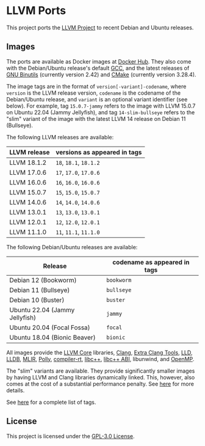 # LLVM Ports

This project ports the [LLVM Project](https://llvm.org/) to recent Debian
and Ubuntu releases.

## Images

The ports are available as Docker images at
[Docker Hub](https://hub.docker.com/r/zhongruoyu/llvm-ports). They also come
with the Debian/Ubuntu release's default [GCC](https://gcc.gnu.org/), and the
latest releases of [GNU Binutils](https://www.gnu.org/software/binutils/)
(currently version 2.42) and [CMake](https://cmake.org/) (currently version
3.28.4).

The image tags are in the format of `version[-variant]-codename`, where
`version` is the LLVM release version, `codename` is the codename of the
Debian/Ubuntu release, and `variant` is an optional variant identifier (see
below). For example, tag `15.0.7-jammy` refers to the image with LLVM 15.0.7 on
Ubuntu 22.04 (Jammy Jellyfish), and tag `14-slim-bullseye` refers to the "slim"
variant of the image with the latest LLVM 14 release on Debian 11 (Bullseye).

The following LLVM releases are available:

| LLVM release | versions as appeared in tags |
| ------------ | ---------------------------- |
| LLVM 18.1.2  | `18`, `18.1`, `18.1.2`       |
| LLVM 17.0.6  | `17`, `17.0`, `17.0.6`       |
| LLVM 16.0.6  | `16`, `16.0`, `16.0.6`       |
| LLVM 15.0.7  | `15`, `15.0`, `15.0.7`       |
| LLVM 14.0.6  | `14`, `14.0`, `14.0.6`       |
| LLVM 13.0.1  | `13`, `13.0`, `13.0.1`       |
| LLVM 12.0.1  | `12`, `12.0`, `12.0.1`       |
| LLVM 11.1.0  | `11`, `11.1`, `11.1.0`       |

The following Debian/Ubuntu releases are available:

| Release                        | codename as appeared in tags |
| ------------------------------ | ---------------------------- |
| Debian 12 (Bookworm)           | `bookworm`                   |
| Debian 11 (Bullseye)           | `bullseye`                   |
| Debian 10 (Buster)             | `buster`                     |
| Ubuntu 22.04 (Jammy Jellyfish) | `jammy`                      |
| Ubuntu 20.04 (Focal Fossa)     | `focal`                      |
| Ubuntu 18.04 (Bionic Beaver)   | `bionic`                     |

All images provide the [LLVM Core](https://llvm.org/) libraries,
[Clang](https://clang.llvm.org/),
[Extra Clang Tools](https://clang.llvm.org/extra/index.html),
[LLD](https://lld.llvm.org/), [LLDB](https://lldb.llvm.org/),
[MLIR](https://mlir.llvm.org/), [Polly](https://polly.llvm.org/),
[compiler-rt](https://compiler-rt.llvm.org/),
[libc++](https://libcxx.llvm.org/), [libc++ ABI](https://libcxxabi.llvm.org/),
libunwind, and [OpenMP](https://openmp.llvm.org/).

The "slim" variants are available. They provide significantly smaller images
by having LLVM and Clang libraries dynamically linked. This, however, also
comes at the cost of a substantial performance penalty. See
[here](https://llvm.org/docs/BuildingADistribution.html#general-distribution-guidance)
for more details.

See [here](https://hub.docker.com/r/zhongruoyu/llvm-ports/tags) for a complete
list of tags.

## License

This project is licensed under the [GPL-3.0 License](LICENSE).
